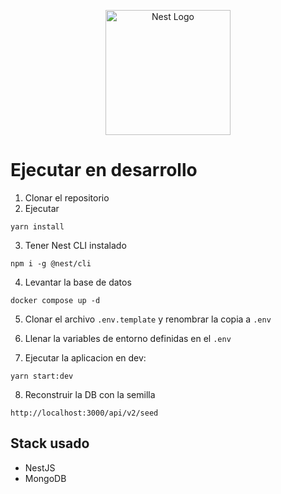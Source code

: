 <p align="center">
  <a href="http://nestjs.com/" target="blank"><img src="https://nestjs.com/img/logo-small.svg" width="200" alt="Nest Logo" /></a>
</p>

# Ejecutar en desarrollo

1. Clonar el repositorio
2. Ejecutar
```
yarn install
```
3. Tener Nest CLI instalado
```
npm i -g @nest/cli
```
4. Levantar la base de datos
```
docker compose up -d
```
5. Clonar el archivo ```.env.template``` y renombrar la copia a ```.env```

6. Llenar la variables de entorno definidas en el ```.env```
7. Ejecutar la aplicacion en dev: 
```
yarn start:dev
```

8. Reconstruir la DB con la semilla
```
http://localhost:3000/api/v2/seed
```

## Stack usado
* NestJS
* MongoDB
